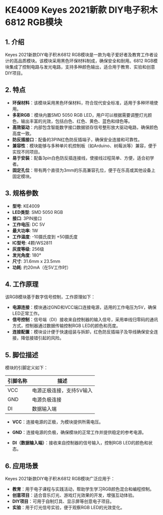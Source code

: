 
# KE4009 Keyes 2021新款 DIY电子积木 6812 RGB模块

## 1. 介绍

Keyes 2021新款DIY电子积木6812 RGB模块是一款为电子爱好者及教育工作者设计的高品质模块。该模块采用黑色环保材料制成，确保安全和耐用。6812 RGB模块集成了控制电路与发光电路，支持多种颜色输出，适合用于教育、实验和创意DIY项目。

## 2. 特点

- **环保材料**：该模块采用黑色环保材料，符合现代安全标准，适用于多种环境使用。
- **多彩RGB**：模块内置SMD 5050 RGB LED，用户可以根据需要调整灯光颜色，输出丰富的光效，包括白色、红色、黄色、蓝色和绿色等。
- **高效驱动**：内部包含智能数字接口数据锁存信号整形放大驱动电路，确保颜色高度一致。
- **防反插接口**：配备的3PIN红色防反插端子，确保安全连接和可靠性。
- **兼容性**：模块能够与多种单片机控制板（如Arduino、树莓派等）兼容，便于实现不同项目。
- **易于安装**：配备3pin白色防反插连接线，使接线过程简单、方便，适合初学者。
- **固定孔位**：带有两个直径为3mm的乐高兼容孔位，便于在乐高或其他设备上固定模块。

## 3. 规格参数

- **型号**: KE4009
- **LED类型**: SMD 5050 RGB
- **接口**: 3PIN接口
- **工作电压**: DC 5V
- **最大功率**: 1W
- **工作温度**: -10摄氏度到 +50摄氏度
- **IC型号**: 4颗/WS2811
- **灰度等级**: 256级
- **发光角度**: 180°
- **尺寸**: 31.6mm x 23.5mm
- **功耗**: 约20mA（在5V工作时）

## 4. 工作原理

该RGB模块基于数字信号控制，工作原理如下：

- **电源连接**：模块通过GND和VCC端口连接电源，适用的工作电压为5V，确保LED正常工作。
- **信号控制**：信号端（DI）接收来自控制器的输入信号，采用单线归零码的通讯方式，控制器通过数据传输控制RGB LED的颜色和亮度。
- **连接配置**：模块设计便于快速组装与拆卸，红色防反插端子及导线确保安全连接，降低接错引起的风险。

## 5. 脚位描述

模块的引脚定义如下：

| 引脚名称 | 描述                            |
|----------|---------------------------------|
| VCC      | 电源正极连接，支持5V输入       |
| GND      | 电源负极连接                    |
| DI       | 数据输入端                      |

- **VCC**：连接电源的正极，为模块提供所需电压。
  
- **GND**：连接电源的负极，确保模块的正常工作并提供稳定的参考电源。

- **DI（数据输入端）**：接收来自控制器的信号输入，控制RGB LED的颜色和状态。

## 6. 应用场景

Keyes 2021新款DIY电子积木6812 RGB模块广泛应用于：

- **教育**：用于电子课程与实践活动，帮助学生学习RGB颜色混合和编程控制。
- **创意项目**：适合音乐灯光、游戏灯光效果的开发，增强互动体验。
- **DIY项目**：可用于自制灯具、显示屏等创意电子项目。
- **实验**：用于灯光信号实验，便于观察RGB LED的光效变化。
